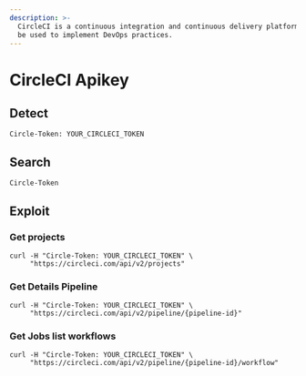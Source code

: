 ```yaml
---
description: >-
  CircleCI is a continuous integration and continuous delivery platform that can
  be used to implement DevOps practices.
---
```


# CircleCI Apikey



## Detect

```
Circle-Token: YOUR_CIRCLECI_TOKEN
```

## Search

```
Circle-Token
```

## Exploit

### Get projects

```
curl -H "Circle-Token: YOUR_CIRCLECI_TOKEN" \
     "https://circleci.com/api/v2/projects"
```

### Get Details Pipeline

```
curl -H "Circle-Token: YOUR_CIRCLECI_TOKEN" \
     "https://circleci.com/api/v2/pipeline/{pipeline-id}"
```

### Get Jobs list workflows

```
curl -H "Circle-Token: YOUR_CIRCLECI_TOKEN" \
     "https://circleci.com/api/v2/pipeline/{pipeline-id}/workflow"
```
